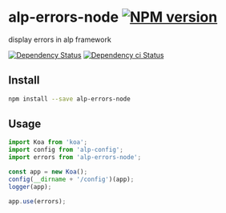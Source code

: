 # alp-errors-node [![NPM version][npm-image]][npm-url]

display errors in alp framework

[![Dependency Status][daviddm-image]][daviddm-url]
[![Dependency ci Status][dependencyci-image]][dependencyci-url]

## Install

```bash
npm install --save alp-errors-node
```

## Usage

```js
import Koa from 'koa';
import config from 'alp-config';
import errors from 'alp-errors-node';

const app = new Koa();
config(__dirname + '/config')(app);
logger(app);

app.use(errors);
```

[npm-image]: https://img.shields.io/npm/v/alp-errors-node.svg?style=flat-square
[npm-url]: https://npmjs.org/package/alp-errors-node
[daviddm-image]: https://david-dm.org/alpjs/alp-errors-node.svg?style=flat-square
[daviddm-url]: https://david-dm.org/alpjs/alp-errors-node
[dependencyci-image]: https://dependencyci.com/github/alpjs/alp-errors-node/badge?style=flat-square
[dependencyci-url]: https://dependencyci.com/github/alpjs/alp-errors-node

